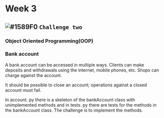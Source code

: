 # Week 3
## ![#1589F0](https://placehold.it/15/1589F0/000000?text=+) `Challenge two`
### Object Oriented Programming(OOP)
### Bank account
A bank account can be accessed in multiple ways. Clients can make deposits and withdrawals using the internet, mobile phones, etc. Shops
can charge against the account.<br>

It should be possible to close an account; operations against a closed account must fail.<br>

In account. py there is a skeleton of the bankAccount class with unimplemented methods and in tests. py there are tests for the methods
in the bankAccount class. The challenge is to implement the methods.
